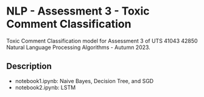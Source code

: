 # NLP - Assessment 3 - Toxic Comment Classification

Toxic Comment Classification model for Assessment 3 of UTS 41043 42850 Natural Language Processing Algorithms - Autumn 2023.

## Description

- notebook1.ipynb: Naive Bayes, Decision Tree, and SGD
- notebook2.ipynb: LSTM
